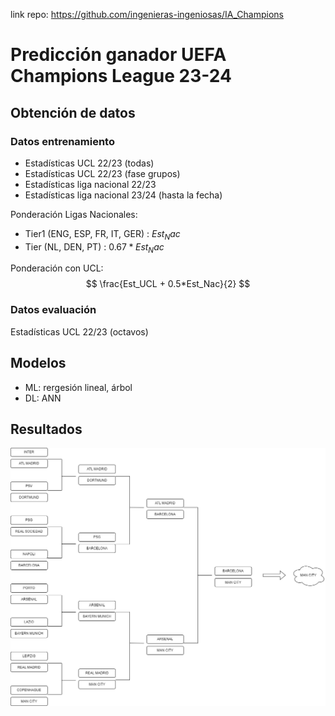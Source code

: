 link repo: https://github.com/ingenieras-ingeniosas/IA_Champions

# Predicción ganador UEFA Champions League 23-24


## Obtención de datos

### Datos entrenamiento
- Estadísticas UCL 22/23 (todas)
- Estadísticas UCL 22/23 (fase grupos)
- Estadísticas liga nacional 22/23
- Estadísticas liga nacional 23/24 (hasta la fecha)

Ponderación Ligas Nacionales: 
- Tier1 (ENG, ESP, FR, IT, GER) : $Est_Nac$
- Tier (NL, DEN, PT) : $0.67*Est_Nac$
  
Ponderación con UCL:
$$ \frac{Est_UCL + 0.5*Est_Nac}{2} $$


### Datos evaluación
Estadísticas UCL 22/23 (octavos)

## Modelos
- ML: rergesión lineal, árbol
- DL: ANN



## Resultados
![UEFA Champions League](data/predicciones/fases_finales_23_24.png)
